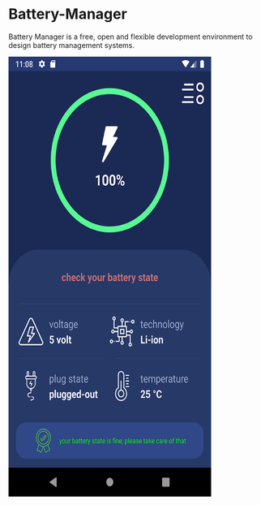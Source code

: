 # Battery-Manager
Battery Manager is a free, open and flexible development environment to design battery management systems.


<img src="https://github.com/sajjad-pmf/Battery-Manager/blob/master/image.png?raw=true" width="400" height="867">

